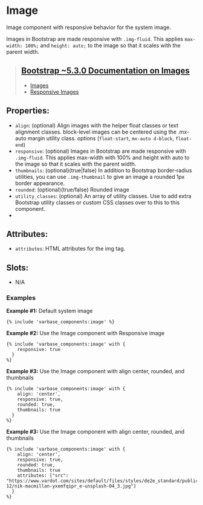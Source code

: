 # Image

Image component with responsive behavior for the system image.

Images in Bootstrap are made responsive with `.img-fluid`. This applies
 `max-width: 100%;` and `height: auto;` to the image so that it scales
 with the parent width.

> ## [Bootstrap ~5.3.0 Documentation on Images](https://getbootstrap.com/docs/5.3/content/images)
> * [Images](https://getbootstrap.com/docs/5.3/content/images)
> * [Responsive Images](https://getbootstrap.com/docs/5.3/content/images/#responsive-images)


## Properties:
* `align`: (optional) Align images with the helper float classes or text alignment classes.
            block-level images can be centered using the .mx-auto margin utility class.
            options (`float-start`, `mx-auto d-block`, `float-end`)
* `responsive`: (optional) Images in Bootstrap are made responsive with `.img-fluid`.
                This applies max-width with 100% and height with auto to the image so
                that it scales with the parent width.
* `thumbnails`: (optional)(true|false) In addition to Bootstrap border-radius utilities, you can
                use `.img-thumbnail` to give an image a rounded 1px border appearance.
* `rounded`: (optional)(true/false) Rounded image
* `utility_classes`: (optional) An array of utility classes. Use to add extra Bootstrap utility classes or custom CSS classes over to this to this component.
 *
## Attributes:
* `attributes`: HTML attributes for the img tag.

## Slots:
* N/A

### Examples

**Example #1:** Default system image
```
{% include 'varbase_components:image' %}
```

**Example #2:** Use the Image component with Responsive image
```
{% include 'varbase_components:image' with {
    responsive: true
  }
%}
```

**Example #3:** Use the Image component with align center, rounded, and thumbnails 
```
{% include 'varbase_components:image' with {
    align: 'center',
    responsive: true,
    rounded: true,
    thumbnails: true
  }
%}
```

**Example #3:** Use the Image component with align center, rounded, and thumbnails 
```
{% include 'varbase_components:image' with {
    align: 'center',
    responsive: true,
    rounded: true,
    thumbnails: true
    attributes: ["src": "https://www.vardot.com/sites/default/files/styles/de2e_standard/public/images/2019-12/nik-macmillan-yxemfqipr_e-unsplash-04_3.jpg"]
  }
%}
```